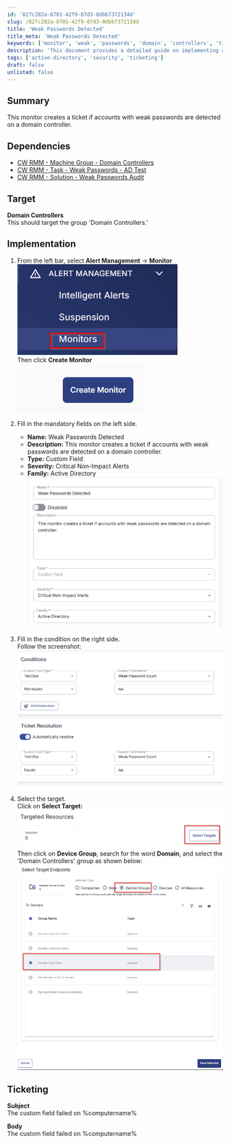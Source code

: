 ```yaml
---
id: '827c282a-8701-42f9-87d3-8dbb7372134d'
slug: /827c282a-8701-42f9-87d3-8dbb7372134d
title: 'Weak Passwords Detected'
title_meta: 'Weak Passwords Detected'
keywords: ['monitor', 'weak', 'passwords', 'domain', 'controllers', 'ticket']
description: 'This document provides a detailed guide on implementing a monitor that creates a ticket when accounts with weak passwords are detected on domain controllers. It includes dependencies, target specifications, and step-by-step implementation instructions.'
tags: ['active-directory', 'security', 'ticketing']
draft: false
unlisted: false
---
```


## Summary

This monitor creates a ticket if accounts with weak passwords are detected on a domain controller.

## Dependencies

- [CW RMM - Machine Group - Domain Controllers](<../groups/Domain Controllers.md>)
- [CW RMM - Task - Weak Passwords - AD Test](<../tasks/Weak Passwords - AD Test.md>)
- [CW RMM - Solution - Weak Passwords Audit](<../../solutions/Weak Passwords Audit.md>)

## Target

**Domain Controllers**  
This should target the group 'Domain Controllers.'

## Implementation

1. From the left bar, select **Alert Management** -> **Monitor**  
   ![Step 1 Image 1](../../../static/img/Weak-Passwords-Detected/image_1.png)  
   Then click **Create Monitor**  
   ![Step 1 Image 2](../../../static/img/Weak-Passwords-Detected/image_2.png)  

2. Fill in the mandatory fields on the left side.  
   - **Name:** Weak Passwords Detected  
   - **Description:** This monitor creates a ticket if accounts with weak passwords are detected on a domain controller.  
   - **Type:** Custom Field  
   - **Severity:** Critical Non-Impact Alerts  
   - **Family:** Active Directory  
   ![Step 2 Image](../../../static/img/Weak-Passwords-Detected/image_3.png)  

3. Fill in the condition on the right side.  
   Follow the screenshot:  
   ![Step 3 Image](../../../static/img/Weak-Passwords-Detected/image_4.png)  

4. Select the target.  
   Click on **Select Target:**  
   ![Step 4 Image 1](../../../static/img/Weak-Passwords-Detected/image_5.png)  
   Then click on **Device Group**, search for the word **Domain**, and select the 'Domain Controllers' group as shown below:  
   ![Step 4 Image 2](../../../static/img/Weak-Passwords-Detected/image_6.png)  

## Ticketing

**Subject**  
The custom field failed on %computername%

**Body**  
The custom field failed on %computername%



